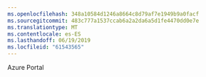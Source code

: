 ```yaml
---
ms.openlocfilehash: 348a10584d1246a8664c8d79af7e1949b9a0facf
ms.sourcegitcommit: 483c777a1537ccab6a2a2da6a5d1fe4470dd0e7e
ms.translationtype: MT
ms.contentlocale: es-ES
ms.lasthandoff: 06/19/2019
ms.locfileid: "61543565"
---
```

Azure Portal
